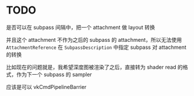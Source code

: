 # TODO

是否可以在 subpass 间隔中，把一个 attachment 做 layout 转换

并且这个 attachment 不作为之后的 subpass 的 attachment，所以无法使用 `AttachmentReference` 在 `SubpassDescription` 中指定 subpass 对 attachment 的转换

比如现在的问题就是，我希望深度图被渲染了之后，直接转为 shader read 的格式，作为下一个 subpass 的 sampler

应该是可以 vkCmdPipelineBarrier